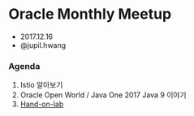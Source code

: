 # Oracle Monthly Meetup
- 2017.12.16
- @jupil.hwang

### Agenda
1. Istio 알아보기
2. Oracle Open World / Java One 2017  Java 9 이야기
3. [Hand-on-lab](Hands-on-lab.md)
